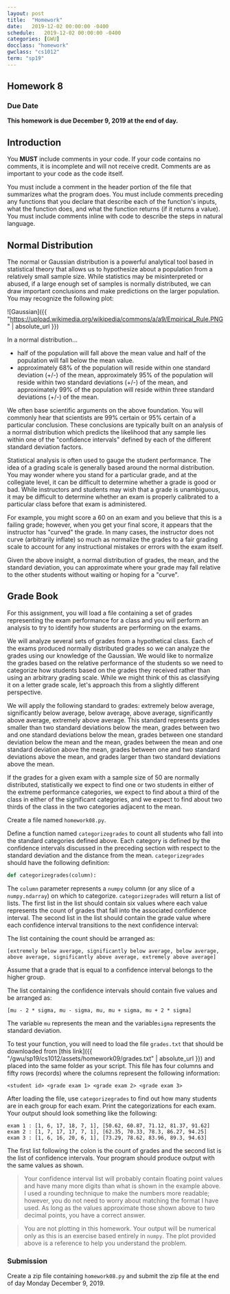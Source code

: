 ```yaml
---
layout: post
title:  "Homework"
date:   2019-12-02 00:00:00 -0400
schedule:   2019-12-02 00:00:00 -0400
categories: [GWU]
docclass: "homework"
gwclass: "cs1012"
term: "sp19"
---
```

<head>
  <link href="/css/syntax.css" rel="stylesheet">
</head>

## Homework 8

### Due Date
**This homework is due December 9, 2019 at the end of day.**

## Introduction
You **MUST** include comments in your code.  If your code contains no comments, it is incomplete and will not receive credit.  Comments are as important to your code as the code itself.

You must include a comment in the header portion of the file that summarizes what the program does.  You must include comments preceding any functions that you declare that describe each of the function's inputs, what the function does, and what the function returns (if it returns a value).  You must include comments inline with code to describe the steps in natural language.

## Normal Distribution
The normal or Gaussian distribution is a powerful analytical tool based in statistical theory that allows us to hypothesize about a population from a relatively small sample size.  While statistics may be misinterpreted or abused, if a large enough set of samples is normally distributed, we can draw important conclusions and make predictions on the larger population.  You may recognize the following plot:

![Gaussian]({{ "https://upload.wikimedia.org/wikipedia/commons/a/a9/Empirical_Rule.PNG" | absolute_url }})

In a normal distribution...
* half of the population will fall above the mean value and half of the population will fall below the mean value.  
* approximately 68% of the population will reside within one standard deviation (+/-) of the mean, approximately 95% of the population will reside within two standard deviations (+/-) of the mean, and approximately 99% of the population will reside within three standard deviations (+/-) of the mean.

We often base scientific arguments on the above foundation.  You will commonly hear that scientists are 99% certain or 95% certain of a particular conclusion.  These conclusions are typically built on an analysis of a normal distribution which predicts the likelihood that any sample lies within one of the "confidence intervals" defined by each of the different standard deviation factors.

Statistical analysis is often used to gauge the student performance.  The idea of a grading scale is generally based around the normal distribution.  You may wonder where you stand for a particular grade, and at the collegiate level, it can be difficult to determine whether a grade is good or bad.  While instructors and students may wish that a grade is unambiguous, it may be difficult to determine whether an exam is properly calibrated to a particular class before that exam is administered.

For example, you might score a 60 on an exam and you believe that this is a failing grade; however, when you get your final score, it appears that the instructor has "curved" the grade.  In many cases, the instructor does not curve (arbitrarily inflate) so much as normalize the grades to a fair grading scale to account for any instructional mistakes or errors with the exam itself.  

Given the above insight, a normal distribution of grades, the mean, and the standard deviation, you can approximate where your grade may fall relative to the other students without waiting or hoping for a "curve".

## Grade Book

For this assignment, you will load a file containing a set of grades representing the exam performance for a class and you will perform an analysis to try to identify how students are performing on the exams.

We will analyze several sets of grades from a hypothetical class.  Each of the exams produced normally distributed grades so we can analyze the grades using our knowledge of the Gaussian.  We would like to normalize the grades based on the relative performance of the students so we need to categorize how students based on the grades they received rather than using an arbitrary grading scale.  While we might think of this as classifying it on a letter grade scale, let's approach this from a slightly different perspective.  

We will apply the following standard to grades: extremely below average, significantly below average, below average, above average, significantly above average, extremely above average.  This standard represents grades smaller than two standard deviations below the mean, grades between two and one standard deviations below the mean, grades between one standard deviation below the mean and the mean, grades between the mean and one standard deviation above the mean, grades between one and two standard deviations above the mean, and grades larger than two standard deviations above the mean.  

If the grades for a given exam with a sample size of 50 are normally distributed, statistically we expect to find one or two students in either of the extreme performance categories, we expect to find about a third of the class in either of the significant categories, and we expect to find about two thirds of the class in the two categories adjacent to the mean.       

Create a file named ```homework08.py```.

Define a function named ```categorizegrades``` to count all students who fall into the standard categories defined above.  Each category is defined by the confidence intervals discussed in the preceding section with respect to the standard deviation and the distance from the mean.  ```categorizegrades``` should have the following definition:

```Python
def categorizegrades(column):
```

The ```column``` parameter represents a ```numpy``` column (or any slice of a ```numpy.ndarray```) on which to categorize.  ```categorizegrades``` will return a list of lists.  The first list in the list should contain six values where each value represents the count of grades that fall into the associated confidence interval.  The second list in the list should contain the grade value where each confidence interval transitions to the next confidence interval:

The list containing the count should be arranged as:
```
[extremely below average, significantly below average, below average, above average, significantly above average, extremely above average]
```
Assume that a grade that is equal to a confidence interval belongs to the higher group.

The list containing the confidence intervals should contain five values and be arranged as:
```
[mu - 2 * sigma, mu - sigma, mu, mu + sigma, mu + 2 * sigma]
```

The variable ```mu``` represents the mean and the variable```sigma``` represents the standard deviation.

To test your function, you will need to load the file ```grades.txt``` that should be downloaded from [this link]({{ "/gwu/sp19/cs1012/assets/homework09/grades.txt" | absolute_url }}) and placed into the same folder as your script.  This file has four columns and fifty rows (records) where the columns represent the following information:
```
<student id> <grade exam 1> <grade exam 2> <grade exam 3>
```

After loading the file, use ```categorizegrades``` to find out how many students are in each group for each exam.  Print the categorizations for each exam.  Your output should look something like the following:

```
exam 1 : [1, 6, 17, 18, 7, 1], [50.62, 60.87, 71.12, 81.37, 91.62]
exam 2 : [1, 7, 17, 17, 7, 1], [62.35, 70.33, 78.3, 86.27, 94.25]
exam 3 : [1, 6, 16, 20, 6, 1], [73.29, 78.62, 83.96, 89.3, 94.63]
```

The first list following the colon is the count of grades and the second list is the list of confidence intervals.  Your program should produce output with the same values as shown.

> Your confidence interval list will probably contain floating point values and have many more digits than what is shown in the example above.  I used a rounding technique to make the numbers more readable; however, you do not need to worry about matching the format I have used.  As long as the values approximate those shown above to two decimal points, you have a correct answer.

> You are not plotting in this homework.  Your output will be numerical only as this is an exercise based entirely in ```numpy```.  The plot provided above is a reference to help you understand the problem.


### Submission

Create a zip file containing ```homework08.py``` and submit the zip file at the end of day Monday December 9, 2019.  
